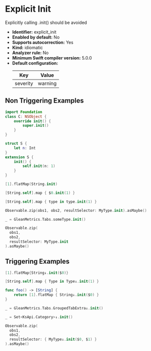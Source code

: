# Explicit Init

Explicitly calling .init() should be avoided

* **Identifier:** explicit_init
* **Enabled by default:** No
* **Supports autocorrection:** Yes
* **Kind:** idiomatic
* **Analyzer rule:** No
* **Minimum Swift compiler version:** 5.0.0
* **Default configuration:**
  <table>
  <thead>
  <tr><th>Key</th><th>Value</th></tr>
  </thead>
  <tbody>
  <tr>
  <td>
  severity
  </td>
  <td>
  warning
  </td>
  </tr>
  </tbody>
  </table>

## Non Triggering Examples

```swift
import Foundation
class C: NSObject {
    override init() {
        super.init()
    }
}
```

```swift
struct S {
    let n: Int
}
extension S {
    init() {
        self.init(n: 1)
    }
}
```

```swift
[1].flatMap(String.init)
```

```swift
[String.self].map { $0.init(1) }
```

```swift
[String.self].map { type in type.init(1) }
```

```swift
Observable.zip(obs1, obs2, resultSelector: MyType.init).asMaybe()
```

```swift
_ = GleanMetrics.Tabs.someType.init()
```

```swift
Observable.zip(
  obs1,
  obs2,
  resultSelector: MyType.init
).asMaybe()
```

## Triggering Examples

```swift
[1].flatMap{String↓.init($0)}
```

```swift
[String.self].map { Type in Type↓.init(1) }
```

```swift
func foo() -> [String] {
    return [1].flatMap { String↓.init($0) }
}
```

```swift
_ = GleanMetrics.Tabs.GroupedTabExtra↓.init()
```

```swift
_ = Set<KsApi.Category>↓.init()
```

```swift
Observable.zip(
  obs1,
  obs2,
  resultSelector: { MyType↓.init($0, $1) }
).asMaybe()
```